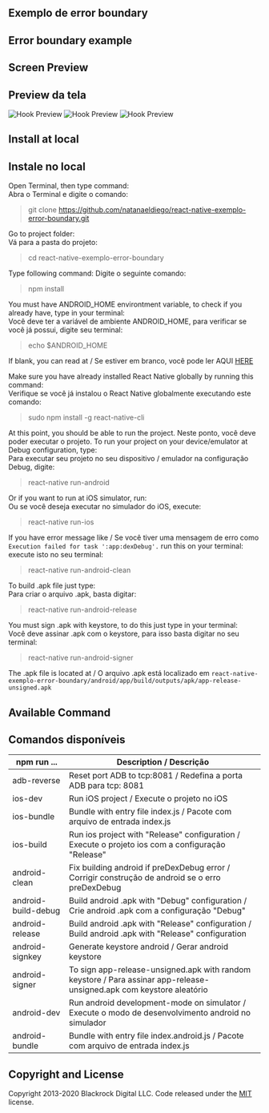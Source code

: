 ## Exemplo de error boundary

## Error boundary example

## Screen Preview

## Preview da tela

![Hook Preview](https://raw.githubusercontent.com/natanaeldiego/react-native-exemplo-error-boundary/master/img/Screenshot-1.png)
![Hook Preview](https://raw.githubusercontent.com/natanaeldiego/react-native-exemplo-error-boundary/master/img/Screenshot-2.png)
![Hook Preview](https://raw.githubusercontent.com/natanaeldiego/react-native-exemplo-error-boundary/master/img/Screenshot-3.png)

## Install at local

## Instale no local

Open Terminal, then type command:  
Abra o Terminal e digite o comando:

> git clone https://github.com/natanaeldiego/react-native-exemplo-error-boundary.git

Go to project folder:  
Vá para a pasta do projeto:

> cd react-native-exemplo-error-boundary

Type following command:
Digite o seguinte comando:

> npm install

You must have ANDROID_HOME environtment variable, to check if you already have, type in your terminal:  
Você deve ter a variável de ambiente ANDROID_HOME, para verificar se você já possui, digite seu terminal:

> echo \$ANDROID_HOME

If blank, you can read at / Se estiver em branco, você pode ler AQUI [HERE](https://goo.gl/XSBmwE)

Make sure you have already installed React Native globally by running this command:  
Verifique se você já instalou o React Native globalmente executando este comando:

> sudo npm install -g react-native-cli

At this point, you should be able to run the project.
Neste ponto, você deve poder executar o projeto.
To run your project on your device/emulator at Debug configuration, type:  
Para executar seu projeto no seu dispositivo / emulador na configuração Debug, digite:

> react-native run-android

Or if you want to run at iOS simulator, run:  
Ou se você deseja executar no simulador do iOS, execute:

> react-native run-ios

If you have error message like / Se você tiver uma mensagem de erro como `Execution failed for task ':app:dexDebug'.` run this on your terminal:  
execute isto no seu terminal:

> react-native run-android-clean

To build .apk file just type:  
Para criar o arquivo .apk, basta digitar:

> react-native run-android-release

You must sign .apk with keystore, to do this just type in your terminal:  
Você deve assinar .apk com o keystore, para isso basta digitar no seu terminal:

> react-native run-android-signer

The .apk file is located at / O arquivo .apk está localizado em `react-native-exemplo-error-boundary/android/app/build/outputs/apk/app-release-unsigned.apk`

## Available Command

## Comandos disponíveis

| npm run ...         | Description / Descrição                                                                                              |
| ------------------- | -------------------------------------------------------------------------------------------------------------------- |
| adb-reverse         | Reset port ADB to tcp:8081 / Redefina a porta ADB para tcp: 8081                                                     |
| ios-dev             | Run iOS project / Execute o projeto no iOS                                                                           |
| ios-bundle          | Bundle with entry file index.js / Pacote com arquivo de entrada index.js                                             |
| ios-build           | Run ios project with "Release" configuration / Execute o projeto ios com a configuração "Release"                    |
| android-clean       | Fix building android if preDexDebug error / Corrigir construção de android se o erro preDexDebug                     |
| android-build-debug | Build android .apk with "Debug" configuration / Crie android .apk com a configuração "Debug"                         |
| android-release     | Build android .apk with "Release" configuration / Build android .apk with "Release" configuration                    |
| android-signkey     | Generate keystore android / Gerar android keystore                                                                   |
| android-signer      | To sign app-release-unsigned.apk with random keystore / Para assinar app-release-unsigned.apk com keystore aleatório |
| android-dev         | Run android development-mode on simulator / Execute o modo de desenvolvimento android no simulador                   |
| android-bundle      | Bundle with entry file index.android.js / Pacote com arquivo de entrada index.js                                     |

## Copyright and License

Copyright 2013-2020 Blackrock Digital LLC. Code released under the [MIT](https://github.com/BlackrockDigital/startbootstrap-resume/blob/gh-pages/LICENSE) license.
